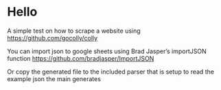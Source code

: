 # **Hello**
A simple test on how to scrape a website using https://github.com/gocolly/colly

You can import json to google sheets using Brad Jasper’s importJSON function https://github.com/bradjasper/ImportJSON

Or copy the generated file to the included parser  that is setup to read the example json the main generates


